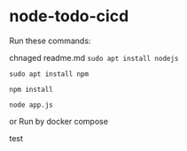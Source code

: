 # node-todo-cicd

Run these commands:

chnaged readme.md
`sudo apt install nodejs`


`sudo apt install npm`


`npm install`

`node app.js`

or Run by docker compose

test

